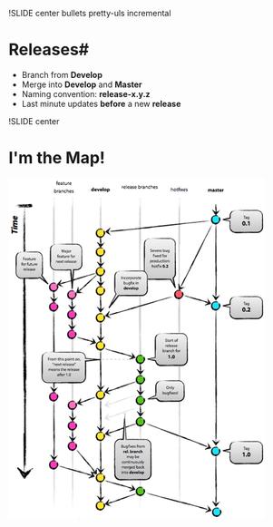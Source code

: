 !SLIDE center bullets pretty-uls incremental
# Releases#

- Branch from **Develop**
- Merge into **Develop** and **Master** 
- Naming convention: **release-x.y.z**
- Last minute updates **before** a new **release**

!SLIDE center
# I'm the Map! #
![I'm the Map!](git_branching_model.png)
